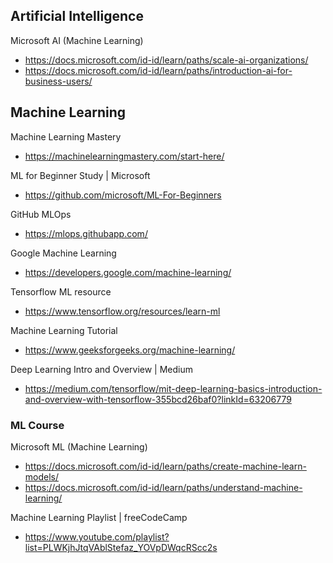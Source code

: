 ## Artificial Intelligence

Microsoft AI (Machine Learning)
- https://docs.microsoft.com/id-id/learn/paths/scale-ai-organizations/
- https://docs.microsoft.com/id-id/learn/paths/introduction-ai-for-business-users/


## Machine Learning

Machine Learning Mastery
- https://machinelearningmastery.com/start-here/

ML for Beginner Study | Microsoft
- https://github.com/microsoft/ML-For-Beginners

GitHub MLOps
- https://mlops.githubapp.com/

Google Machine Learning
- https://developers.google.com/machine-learning/

Tensorflow ML resource
- https://www.tensorflow.org/resources/learn-ml

Machine Learning Tutorial
- https://www.geeksforgeeks.org/machine-learning/

Deep Learning Intro and Overview | Medium
- https://medium.com/tensorflow/mit-deep-learning-basics-introduction-and-overview-with-tensorflow-355bcd26baf0?linkId=63206779

### ML Course

Microsoft ML (Machine Learning)
- https://docs.microsoft.com/id-id/learn/paths/create-machine-learn-models/
- https://docs.microsoft.com/id-id/learn/paths/understand-machine-learning/

Machine Learning Playlist | freeCodeCamp
- https://www.youtube.com/playlist?list=PLWKjhJtqVAblStefaz_YOVpDWqcRScc2s
